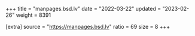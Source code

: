 +++
title = "manpages.bsd.lv"
date = "2022-03-22"
updated = "2023-02-26"
weight = 8391

[extra]
source = "https://manpages.bsd.lv"
ratio = 69
size = 8
+++
